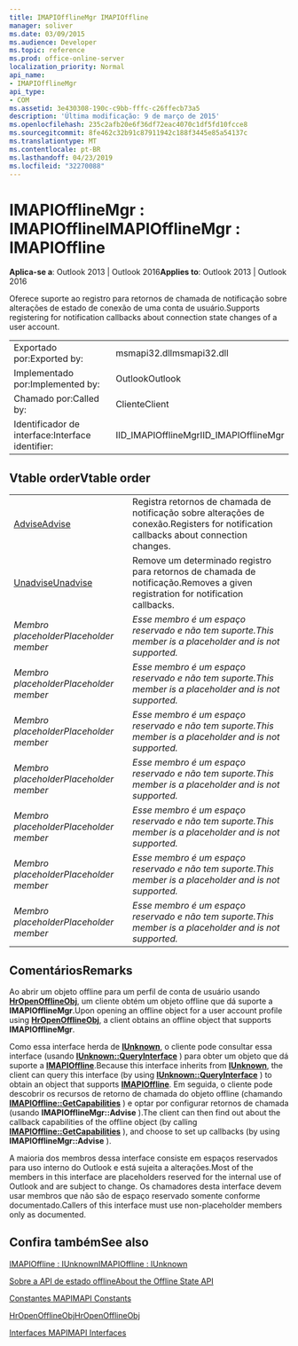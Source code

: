 ```yaml
---
title: IMAPIOfflineMgr IMAPIOffline
manager: soliver
ms.date: 03/09/2015
ms.audience: Developer
ms.topic: reference
ms.prod: office-online-server
localization_priority: Normal
api_name:
- IMAPIOfflineMgr
api_type:
- COM
ms.assetid: 3e430308-190c-c9bb-fffc-c26ffecb73a5
description: 'Última modificação: 9 de março de 2015'
ms.openlocfilehash: 235c2afb20e6f36df72eac4070c1df5fd10fcce8
ms.sourcegitcommit: 8fe462c32b91c87911942c188f3445e85a54137c
ms.translationtype: MT
ms.contentlocale: pt-BR
ms.lasthandoff: 04/23/2019
ms.locfileid: "32270088"
---
```

# <a name="imapiofflinemgr--imapioffline"></a><span data-ttu-id="a7b00-103">IMAPIOfflineMgr : IMAPIOffline</span><span class="sxs-lookup"><span data-stu-id="a7b00-103">IMAPIOfflineMgr : IMAPIOffline</span></span>

  
  
<span data-ttu-id="a7b00-104">**Aplica-se a**: Outlook 2013 | Outlook 2016</span><span class="sxs-lookup"><span data-stu-id="a7b00-104">**Applies to**: Outlook 2013 | Outlook 2016</span></span> 
  
<span data-ttu-id="a7b00-105">Oferece suporte ao registro para retornos de chamada de notificação sobre alterações de estado de conexão de uma conta de usuário.</span><span class="sxs-lookup"><span data-stu-id="a7b00-105">Supports registering for notification callbacks about connection state changes of a user account.</span></span>
  
|||
|:-----|:-----|
|<span data-ttu-id="a7b00-106">Exportado por:</span><span class="sxs-lookup"><span data-stu-id="a7b00-106">Exported by:</span></span>  <br/> |<span data-ttu-id="a7b00-107">msmapi32.dll</span><span class="sxs-lookup"><span data-stu-id="a7b00-107">msmapi32.dll</span></span>  <br/> |
|<span data-ttu-id="a7b00-108">Implementado por:</span><span class="sxs-lookup"><span data-stu-id="a7b00-108">Implemented by:</span></span>  <br/> |<span data-ttu-id="a7b00-109">Outlook</span><span class="sxs-lookup"><span data-stu-id="a7b00-109">Outlook</span></span>  <br/> |
|<span data-ttu-id="a7b00-110">Chamado por:</span><span class="sxs-lookup"><span data-stu-id="a7b00-110">Called by:</span></span>  <br/> |<span data-ttu-id="a7b00-111">Cliente</span><span class="sxs-lookup"><span data-stu-id="a7b00-111">Client</span></span>  <br/> |
|<span data-ttu-id="a7b00-112">Identificador de interface:</span><span class="sxs-lookup"><span data-stu-id="a7b00-112">Interface identifier:</span></span>  <br/> |<span data-ttu-id="a7b00-113">IID_IMAPIOfflineMgr</span><span class="sxs-lookup"><span data-stu-id="a7b00-113">IID_IMAPIOfflineMgr</span></span>  <br/> |
   
## <a name="vtable-order"></a><span data-ttu-id="a7b00-114">Vtable order</span><span class="sxs-lookup"><span data-stu-id="a7b00-114">Vtable order</span></span>

|||
|:-----|:-----|
|[<span data-ttu-id="a7b00-115">Advise</span><span class="sxs-lookup"><span data-stu-id="a7b00-115">Advise</span></span>](imapiofflinemgr-advise.md) <br/> |<span data-ttu-id="a7b00-116">Registra retornos de chamada de notificação sobre alterações de conexão.</span><span class="sxs-lookup"><span data-stu-id="a7b00-116">Registers for notification callbacks about connection changes.</span></span>  <br/> |
|[<span data-ttu-id="a7b00-117">Unadvise</span><span class="sxs-lookup"><span data-stu-id="a7b00-117">Unadvise</span></span>](imapiofflinemgr-unadvise.md) <br/> |<span data-ttu-id="a7b00-118">Remove um determinado registro para retornos de chamada de notificação.</span><span class="sxs-lookup"><span data-stu-id="a7b00-118">Removes a given registration for notification callbacks.</span></span>  <br/> |
| <span data-ttu-id="a7b00-119">*Membro placeholder*</span><span class="sxs-lookup"><span data-stu-id="a7b00-119">*Placeholder member*</span></span>  <br/> | <span data-ttu-id="a7b00-120">*Esse membro é um espaço reservado e não tem suporte.*</span><span class="sxs-lookup"><span data-stu-id="a7b00-120">*This member is a placeholder and is not supported.*</span></span>  <br/> |
| <span data-ttu-id="a7b00-121">*Membro placeholder*</span><span class="sxs-lookup"><span data-stu-id="a7b00-121">*Placeholder member*</span></span>  <br/> | <span data-ttu-id="a7b00-122">*Esse membro é um espaço reservado e não tem suporte.*</span><span class="sxs-lookup"><span data-stu-id="a7b00-122">*This member is a placeholder and is not supported.*</span></span>  <br/> |
| <span data-ttu-id="a7b00-123">*Membro placeholder*</span><span class="sxs-lookup"><span data-stu-id="a7b00-123">*Placeholder member*</span></span>  <br/> | <span data-ttu-id="a7b00-124">*Esse membro é um espaço reservado e não tem suporte.*</span><span class="sxs-lookup"><span data-stu-id="a7b00-124">*This member is a placeholder and is not supported.*</span></span>  <br/> |
| <span data-ttu-id="a7b00-125">*Membro placeholder*</span><span class="sxs-lookup"><span data-stu-id="a7b00-125">*Placeholder member*</span></span>  <br/> | <span data-ttu-id="a7b00-126">*Esse membro é um espaço reservado e não tem suporte.*</span><span class="sxs-lookup"><span data-stu-id="a7b00-126">*This member is a placeholder and is not supported.*</span></span>  <br/> |
| <span data-ttu-id="a7b00-127">*Membro placeholder*</span><span class="sxs-lookup"><span data-stu-id="a7b00-127">*Placeholder member*</span></span>  <br/> | <span data-ttu-id="a7b00-128">*Esse membro é um espaço reservado e não tem suporte.*</span><span class="sxs-lookup"><span data-stu-id="a7b00-128">*This member is a placeholder and is not supported.*</span></span>  <br/> |
| <span data-ttu-id="a7b00-129">*Membro placeholder*</span><span class="sxs-lookup"><span data-stu-id="a7b00-129">*Placeholder member*</span></span>  <br/> | <span data-ttu-id="a7b00-130">*Esse membro é um espaço reservado e não tem suporte.*</span><span class="sxs-lookup"><span data-stu-id="a7b00-130">*This member is a placeholder and is not supported.*</span></span>  <br/> |
| <span data-ttu-id="a7b00-131">*Membro placeholder*</span><span class="sxs-lookup"><span data-stu-id="a7b00-131">*Placeholder member*</span></span>  <br/> | <span data-ttu-id="a7b00-132">*Esse membro é um espaço reservado e não tem suporte.*</span><span class="sxs-lookup"><span data-stu-id="a7b00-132">*This member is a placeholder and is not supported.*</span></span>  <br/> |
   
## <a name="remarks"></a><span data-ttu-id="a7b00-133">Comentários</span><span class="sxs-lookup"><span data-stu-id="a7b00-133">Remarks</span></span>

<span data-ttu-id="a7b00-134">Ao abrir um objeto offline para um perfil de conta de usuário usando **[HrOpenOfflineObj](hropenofflineobj.md)**, um cliente obtém um objeto offline que dá suporte a **IMAPIOfflineMgr**.</span><span class="sxs-lookup"><span data-stu-id="a7b00-134">Upon opening an offline object for a user account profile using **[HrOpenOfflineObj](hropenofflineobj.md)**, a client obtains an offline object that supports **IMAPIOfflineMgr**.</span></span> 
  
<span data-ttu-id="a7b00-135">Como essa interface herda de **[IUnknown](https://msdn.microsoft.com/library/ms680509%28v=VS.85%29.aspx)**, o cliente pode consultar essa interface (usando **[IUnknown::QueryInterface](https://msdn.microsoft.com/library/ms682521%28v=VS.85%29.aspx)** ) para obter um objeto que dá suporte a **[IMAPIOffline](imapiofflineiunknown.md)**.</span><span class="sxs-lookup"><span data-stu-id="a7b00-135">Because this interface inherits from **[IUnknown](https://msdn.microsoft.com/library/ms680509%28v=VS.85%29.aspx)**, the client can query this interface (by using **[IUnknown::QueryInterface](https://msdn.microsoft.com/library/ms682521%28v=VS.85%29.aspx)** ) to obtain an object that supports **[IMAPIOffline](imapiofflineiunknown.md)**.</span></span> <span data-ttu-id="a7b00-136">Em seguida, o cliente pode descobrir os recursos de retorno de chamada do objeto offline (chamando **[IMAPIOffline::GetCapabilities](imapioffline-getcapabilities.md)** ) e optar por configurar retornos de chamada (usando **IMAPIOfflineMgr::Advise** ).</span><span class="sxs-lookup"><span data-stu-id="a7b00-136">The client can then find out about the callback capabilities of the offline object (by calling **[IMAPIOffline::GetCapabilities](imapioffline-getcapabilities.md)** ), and choose to set up callbacks (by using **IMAPIOfflineMgr::Advise** ).</span></span> 
  
<span data-ttu-id="a7b00-137">A maioria dos membros dessa interface consiste em espaços reservados para uso interno do Outlook e está sujeita a alterações.</span><span class="sxs-lookup"><span data-stu-id="a7b00-137">Most of the members in this interface are placeholders reserved for the internal use of Outlook and are subject to change.</span></span> <span data-ttu-id="a7b00-138">Os chamadores desta interface devem usar membros que não são de espaço reservado somente conforme documentado.</span><span class="sxs-lookup"><span data-stu-id="a7b00-138">Callers of this interface must use non-placeholder members only as documented.</span></span>
  
## <a name="see-also"></a><span data-ttu-id="a7b00-139">Confira também</span><span class="sxs-lookup"><span data-stu-id="a7b00-139">See also</span></span>



[<span data-ttu-id="a7b00-140">IMAPIOffline : IUnknown</span><span class="sxs-lookup"><span data-stu-id="a7b00-140">IMAPIOffline : IUnknown</span></span>](imapiofflineiunknown.md)


[<span data-ttu-id="a7b00-141">Sobre a API de estado offline</span><span class="sxs-lookup"><span data-stu-id="a7b00-141">About the Offline State API</span></span>](about-the-offline-state-api.md)
  
[<span data-ttu-id="a7b00-142">Constantes MAPI</span><span class="sxs-lookup"><span data-stu-id="a7b00-142">MAPI Constants</span></span>](mapi-constants.md)
  
[<span data-ttu-id="a7b00-143">HrOpenOfflineObj</span><span class="sxs-lookup"><span data-stu-id="a7b00-143">HrOpenOfflineObj</span></span>](hropenofflineobj.md)
  
[<span data-ttu-id="a7b00-144">Interfaces MAPI</span><span class="sxs-lookup"><span data-stu-id="a7b00-144">MAPI Interfaces</span></span>](mapi-interfaces.md)

